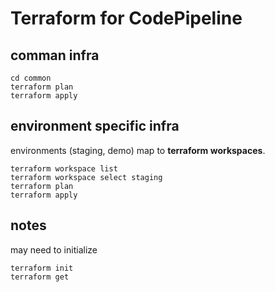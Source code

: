 # Terraform for CodePipeline

## comman infra

```
cd common
terraform plan
terraform apply
```

## environment specific infra

environments (staging, demo) map to **terraform workspaces**.

```
terraform workspace list
terraform workspace select staging
terraform plan
terraform apply
```

## notes

may need to initialize

```
terraform init
terraform get
```

